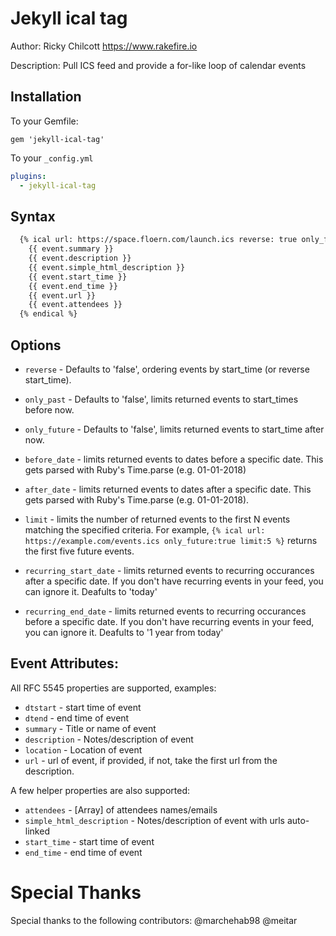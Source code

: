 # Jekyll ical tag

Author: Ricky Chilcott https://www.rakefire.io

Description: Pull ICS feed and provide a for-like loop of calendar events

## Installation

To your Gemfile:

`gem 'jekyll-ical-tag'`

To your `_config.yml`

```yml
plugins:
  - jekyll-ical-tag
```

## Syntax

```html
  {% ical url: https://space.floern.com/launch.ics reverse: true only_future: true %}
    {{ event.summary }}
    {{ event.description }}
    {{ event.simple_html_description }}
    {{ event.start_time }}
    {{ event.end_time }}
    {{ event.url }}
    {{ event.attendees }}
  {% endical %}
```

## Options

- `reverse` - Defaults to 'false', ordering events by start_time (or reverse start_time).
- `only_past` - Defaults to 'false', limits returned events to start_times before now.
- `only_future` - Defaults to 'false', limits returned events to start_time after now.

- `before_date` - limits returned events to dates before a specific date. This gets parsed with Ruby's Time.parse (e.g. 01-01-2018)
- `after_date` - limits returned events to dates after a specific date. This gets parsed with Ruby's Time.parse (e.g. 01-01-2018).
- `limit` - limits the number of returned events to the first N events matching the specified criteria. For example, `{% ical url: https://example.com/events.ics only_future:true limit:5 %}` returns the first five future events.

- `recurring_start_date` - limits returned events to recurring occurances after a specific date. If you don't have recurring events in your feed, you can ignore it. Deafults to 'today'
- `recurring_end_date` - limits returned events to recurring occurances before a specific date. If you don't have recurring events in your feed, you can ignore it. Deafults to '1 year from today'

## Event Attributes:

All RFC 5545 properties are supported, examples:

- `dtstart` - start time of event
- `dtend` - end time of event
- `summary` - Title or name of event
- `description` - Notes/description of event
- `location` - Location of event
- `url` - url of event, if provided, if not, take the first url from the description.

A few helper properties are also supported:

- `attendees` - [Array] of attendees names/emails
- `simple_html_description` - Notes/description of event with urls auto-linked
- `start_time` - start time of event
- `end_time` - end time of event

# Special Thanks

Special thanks to the following contributors: @marchehab98 @meitar